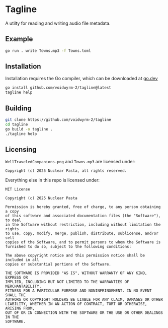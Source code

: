 # Tagline

A utilty for reading and writing audio file metadata.

## Example

```bash
go run . write Towns.mp3 -f Towns.toml
```

## Installation

Installation requires the Go compiler, which can be downloaded at [go.dev](https://go.dev)

```bash
go install github.com/voidwyrm-2/tagline@latest
tagline help
```

## Building

```bash
git clone https://github.com/voidwyrm-2/tagline
cd tagline
go build -o tagline .
./tagline help
```

## Licensing

`WellTraveledCompanions.png` and `Towns.mp3` are licensed under:

`Copyright (c) 2025 Nuclear Pasta, all rights reserved.`

Everything else in this repo is licensed under:
```
MIT License

Copyright (c) 2025 Nuclear Pasta

Permission is hereby granted, free of charge, to any person obtaining a copy
of this software and associated documentation files (the "Software"), to deal
in the Software without restriction, including without limitation the rights
to use, copy, modify, merge, publish, distribute, sublicense, and/or sell
copies of the Software, and to permit persons to whom the Software is
furnished to do so, subject to the following conditions:

The above copyright notice and this permission notice shall be included in all
copies or substantial portions of the Software.

THE SOFTWARE IS PROVIDED "AS IS", WITHOUT WARRANTY OF ANY KIND, EXPRESS OR
IMPLIED, INCLUDING BUT NOT LIMITED TO THE WARRANTIES OF MERCHANTABILITY,
FITNESS FOR A PARTICULAR PURPOSE AND NONINFRINGEMENT. IN NO EVENT SHALL THE
AUTHORS OR COPYRIGHT HOLDERS BE LIABLE FOR ANY CLAIM, DAMAGES OR OTHER
LIABILITY, WHETHER IN AN ACTION OF CONTRACT, TORT OR OTHERWISE, ARISING FROM,
OUT OF OR IN CONNECTION WITH THE SOFTWARE OR THE USE OR OTHER DEALINGS IN THE
SOFTWARE.
```
